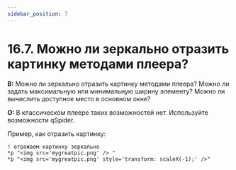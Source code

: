 ```yaml
---
sidebar_position: 7
---
```


# 16.7. Можно ли зеркально отразить картинку методами плеера?
<!-- [:faq_16_07] -->

**В:**	Можно ли зеркально отразить картинку методами плеера?
	Можно ли задать максимальную или минимальную ширину элементу?
	Можно ли вычислить доступное место в основном окне?

**О:**
В классическом плеере таких возможностей нет. Используйте возможности qSpider.

Пример, как отразить картинку:
```qsp
! отражаем картинку зеркально
*p "<img src='mygreatpic.png' /> "
*p "<img src='mygreatpic.png' style='transform: scaleX(-1);' />"
```
